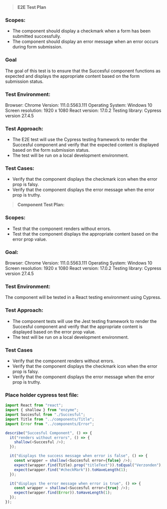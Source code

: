 > **E2E Test Plan**

### **Scopes:**

- The component should display a checkmark when a form has been submitted successfully.
- The component should display an error message when an error occurs during form submission.

### **Goal**

The goal of this test is to ensure that the Succesful component functions as expected and displays the appropriate content based on the form submission status.

### **Test Environment:**

Browser: Chrome Version: 111.0.5563.111
Operating System: Windows 10
Screen resolution: 1920 x 1080
React version: 17.0.2
Testing library: Cypress version 27.4.5

### **Test Approach:**

- The E2E test will use the Cypress testing framework to render the Succesful component and verify that the expected content is displayed based on the form submission status.
- The test will be run on a local development environment.

### **Test Cases:**

- Verify that the component displays the checkmark icon when the error prop is falsy.
- Verify that the component displays the error message when the error prop is truthy.

> **Component Test Plan:**

### **Scopes:**

- Test that the component renders without errors.
- Test that the component displays the appropriate content based on the error prop value.

### **Goal:**

Browser: Chrome Version: 111.0.5563.111
Operating System: Windows 10
Screen resolution: 1920 x 1080
React version: 17.0.2
Testing library: Cypress version 27.4.5

### **Test Environment:**

The component will be tested in a React testing environment using Cypress.

### **Test Approach:**

- The component tests will use the Jest testing framework to render the Succesful component and verify that the appropriate content is displayed based on the error prop value.
- The test will be run on a local development environment.

### **Test Cases**

- Verify that the component renders without errors.
- Verify that the component displays the checkmark icon when the error prop is falsy.
- Verify that the component displays the error message when the error prop is truthy.

### **Place holder cypress test file:**

```js
import React from "react";
import { shallow } from "enzyme";
import Succesful from "./Succesful";
import Title from "../components/Title";
import Error from "../components/Error";

describe("Succesful Component", () => {
  it("renders without errors", () => {
    shallow(<Succesful />);
  });

  it("displays the success message when error is false", () => {
    const wrapper = shallow(<Succesful error={false} />);
    expect(wrapper.find(Title).prop("titleText")).toEqual("Verzonden");
    expect(wrapper.find("#checkMark")).toHaveLength(1);
  });

  it("displays the error message when error is true", () => {
    const wrapper = shallow(<Succesful error={true} />);
    expect(wrapper.find(Error)).toHaveLength(1);
  });
});
```
